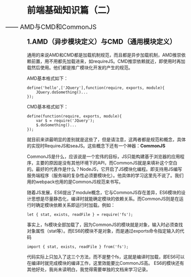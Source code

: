 # 前端基础知识篇（二）

<span style="position: absolute; left: 160px; font-size:20px;">—— AMD与CMD和CommonJS</span><br />

## 1.AMD（异步模块定义）与CMD（通用模块定义）
通用的来说AMD和CMD都是加载机制规范，而且都是异步加载机制，AMD推崇依赖前置，用不用都先加载进来，如requireJS。CMD推崇依赖就近，即使用时再加载然后使用。他们都是推广模块化开发的产生的规范。
    
AMD基本格式如下：

    define('hello',['JQuery'],function(require, exports, module){
        JQuery.doSomething()...
    });

CMD基本格式如下：

    define(function(require, exports, module){
        var $ = require('JQuery');
        $.doSomething()...
    });

就目前来讲最明显的差别就是这些了，但是请注意，这两者都是规范和概念，具体的实现时RequireJS和seaJS。这些概念下还有一个神器：**CommonJS** 

CommonJS是什么，应该说是一个宏伟的目标，JS只能构建基于浏览器的应用程序，主要的原因是没有其他环境下的API，而CommonJS就是来填补这个空白的。最好的代表作是什么？NodeJS，它开启了JS模块化编程。即支持用JS编写服务端程序（服务端的复杂性必须要模块化）。他具体的学习这里先不说了。我们用的webpack也用的是CommonJS规范来书写。

随着JS发展，ES6提出了module概念，它与CommonJS存在差异，ES6模块的设计思想是尽量静态化，编译时就能确定模块的依赖关系。而CommonJS则是在运行时确定模块依赖关系即运行时加载。例如：

    let { stat, exists, readFile } = require('fs');

事实上，fs模块全部加载了，因为CommonJS的模块就是对象，输入时必须查找对象属性（stat等）。而ES6的模块不是对象，而是通过exports命令指定输入的代码

    import { stat, exists, readFile } from('fs');

代码实际上只加入了这三个方法，而不是整个fs，这就是编译时加载，即ES6可以在编译时就完成模块的编译工作，这里效能要比CommonJS高。
ES6的模块还有其他好处，我尚未读明白，我觉得需要单独的文档来学习记录。


